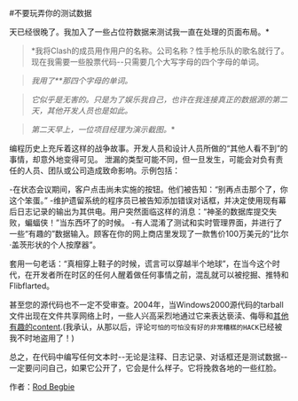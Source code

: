 #不要玩弄你的测试数据

天已经很晚了。我加入了一些占位符数据来测试我一直在处理的页面布局。*

>*我将Clash的成员用作用户的名称。公司名称？性手枪乐队的歌名就行了。现在我需要一些股票代码--只需要几个大写字母的四个字母的单词。

>*我用了**那四个字母的单词。*

>*它似乎是无害的。只是为了娱乐我自己，也许在我连接真正的数据源的第二天，其他开发人员也是如此。*

>*第二天早上，一位项目经理为演示截图。**

编程历史上充斥着这样的战争故事。开发人员和设计人员所做的“其他人看不到”的事情，却意外地变得可见。
泄漏的类型可能不同，但一旦发生，可能会对负有责任的人员、团队或公司造成致命影响。示例包括：

-在状态会议期间，客户点击尚未实施的按钮。他们被告知：“别再点击那个了，你这个笨蛋。”
-维护遗留系统的程序员已被告知添加错误对话框，并决定使用现有幕后日志记录的输出为其供电。用户突然面临这样的消息：“神圣的数据库提交失败，蝙蝠侠！”当东西坏了的时候。
-有人混淆了测试和实时管理界面，并进行了一些“有趣的”数据输入。顾客在你的网上商店里发现了一款售价100万美元的“比尔·盖茨形状的个人按摩器”。

套用一句老话：“真相穿上鞋子的时候，谎言可以穿越半个地球”，在当今这个时代，在开发者所在时区的任何人醒着做任何事情之前，混乱就可以被挖掘、推特和Flibflarted。

甚至您的源代码也不一定不受审查。2004年，当Windows2000源代码的tarball文件出现在文件共享网络上时，一些人兴高采烈地通过它来表达亵渎、侮辱和[其他有趣的content](http://www.kuro5hin.org/story/2004/2/15/71552/7795).(我承认，从那以后，评论`可怕的可怕没有好的非常糟糕的HACK`已经被我不时地盗用了！)

总之，在代码中编写任何文本时--无论是注释、日志记录、对话框还是测试数据--一定要问问自己，如果它公开了，它会是什么样子。它将挽救各地的一些红脸。

作者：[Rod Begbie](http://programmer.97things.oreilly.com/wiki/index.php/Rod_Begbie)